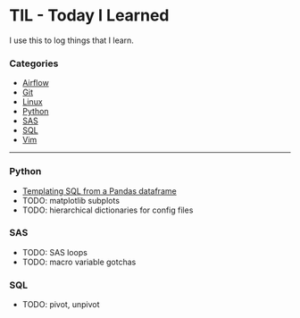 # TIL - Today I Learned
I use this to log things that I learn.

### Categories
* [Airflow](#airflow)
* [Git](#git)
* [Linux](#linux)
* [Python](#python)
* [SAS](#sas)
* [SQL](#sql)
* [Vim](#vim)

---

### Python

- [Templating SQL from a Pandas dataframe](jinja-sql-template-from-dataframe.md)
- TODO: matplotlib subplots
- TODO: hierarchical dictionaries for config files

### SAS

- TODO: SAS loops
- TODO: macro variable gotchas

### SQL

- TODO: pivot, unpivot

